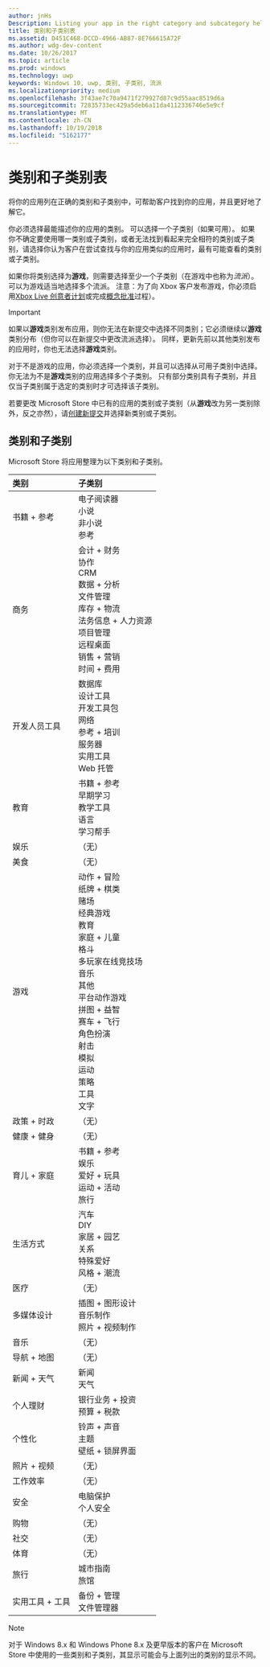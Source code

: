 ```yaml
---
author: jnHs
Description: Listing your app in the right category and subcategory helps customers find your app and understand more about it.
title: 类别和子类别表
ms.assetid: D451C468-DCCD-4966-AB87-8E766615A72F
ms.author: wdg-dev-content
ms.date: 10/26/2017
ms.topic: article
ms.prod: windows
ms.technology: uwp
keywords: Windows 10, uwp, 类别, 子类别, 流派
ms.localizationpriority: medium
ms.openlocfilehash: 3f43ae7c70a9471f279927d87c9d55aac8519d6a
ms.sourcegitcommit: 72835733ec429a5deb6a11da4112336746e5e9cf
ms.translationtype: MT
ms.contentlocale: zh-CN
ms.lasthandoff: 10/19/2018
ms.locfileid: "5162177"
---
```

# <a name="category-and-subcategory-table"></a>类别和子类别表


将你的应用列在正确的类别和子类别中，可帮助客户找到你的应用，并且更好地了解它。

你必须选择最能描述你的应用的类别。 可以选择一个子类别（如果可用）。 如果你不确定要使用哪一类别或子类别，或者无法找到看起来完全相符的类别或子类别，请选择你认为客户在尝试查找与你的应用类似的应用时，最有可能查看的类别或子类别。

如果你将类别选择为**游戏**，则需要选择至少一个子类别（在游戏中也称为*流派*）。 可以为游戏适当地选择多个流派。 注意：为了向 Xbox 客户发布游戏，你必须启用[Xbox Live 创意者计划](../xbox-live/get-started-with-creators/get-started-with-xbox-live-creators.md)或完成[概念批准](../gaming/concept-approval.md)过程）。 

> [!IMPORTANT] 
> 如果以**游戏**类别发布应用，则你无法在新提交中选择不同类别；它必须继续以**游戏**类别分布（但你可以在新提交中更改流派选择）。 同样，更新先前以其他类别发布的应用时，你也无法选择**游戏**类别。

对于不是游戏的应用，你必须选择一个类别，并且可以选择从可用子类别中选择。 你无法为不是**游戏**类别的应用选择多个子类别。 只有部分类别具有子类别，并且仅当子类别属于选定的类别时才可选择该子类别。

若要更改 Microsoft Store 中已有的应用的类别或子类别（从**游戏**改为另一类别除外，反之亦然），请[创建新提交](app-submissions.md)并选择新类别或子类别。

## <a name="categories-and-subcategories"></a>类别和子类别

Microsoft Store 将应用整理为以下类别和子类别。

<table>
    <thead>
    <tr class="header">
    <th align="left">类别</th>
    <th align="left">子类别</th>
    </tr>
    </thead>
    <tbody>
<tr>
    <td>书籍 + 参考</td>
    <td>电子阅读器 <br> 小说 <br> 非小说 <br> 参考</td>
  </tr>
  <tr>
    <td>商务</td>
    <td>会计 + 财务 <br> 协作 <br> CRM <br> 数据 + 分析 <br> 文件管理 <br> 库存 + 物流 <br> 法务信息 + 人力资源 <br> 项目管理 <br> 远程桌面 <br> 销售 + 营销 <br> 时间 + 费用</td>
  </tr>
  <tr>
    <td>开发人员工具</td>
    <td>数据库 <br> 设计工具 <br> 开发工具包 <br> 网络 <br> 参考 + 培训 <br> 服务器 <br> 实用工具 <br> Web 托管</td>
  </tr>
  <tr>
    <td>教育</td>
    <td>书籍 + 参考 <br> 早期学习 <br> 教学工具 <br> 语言 <br> 学习帮手</td>
  </tr>
  <tr>
    <td>娱乐</td>
    <td>（无）</td>
  </tr>
  <tr>
    <td>美食</td>
    <td>（无）</td>
  </tr>
  <tr>
    <td>游戏</td>
    <td>动作 + 冒险 <br> 纸牌 + 棋类 <br> 赌场 <br> 经典游戏 <br> 教育 <br> 家庭 + 儿童 <br> 格斗 <br> 多玩家在线竞技场 <br> 音乐 <br> 其他 <br> 平台动作游戏 <br> 拼图 + 益智 <br> 赛车 + 飞行 <br> 角色扮演 <br> 射击 <br> 模拟 <br> 运动 <br> 策略 <br> 工具 <br> 文字</td>
  </tr>
  <tr>
    <td>政策 + 时政</td>
    <td>（无）</td>
  </tr>
  <tr>
    <td>健康 + 健身</td>
    <td>（无）</td>
  </tr>
  <tr>
    <td>育儿 + 家庭</td>
    <td>书籍 + 参考 <br> 娱乐 <br> 爱好 + 玩具 <br> 运动 + 活动 <br> 旅行</td>
  </tr>
  <tr>
    <td>生活方式</td>
    <td>汽车 <br> DIY <br> 家居 + 园艺 <br> 关系 <br> 特殊爱好 <br> 风格 + 潮流</td>
  </tr>
  <tr>
    <td>医疗</td>
    <td>（无）</td>
  </tr>
  <tr>
    <td>多媒体设计</td>
    <td>插图 + 图形设计 <br> 音乐制作 <br> 照片 + 视频制作</td>
  </tr>
  <tr>
    <td>音乐</td>
    <td>（无）</td>
  </tr>
  <tr>
    <td>导航 + 地图</td>
    <td>（无）</td>
  </tr>
  <tr>
    <td>新闻 + 天气</td>
    <td>新闻 <br> 天气</td>
  </tr>
  <tr>
    <td>个人理财</td>
    <td>银行业务 + 投资 <br> 预算 + 税款</td>
  </tr>
  <tr>
    <td>个性化</td>
    <td>铃声 + 声音 <br> 主题 <br> 壁纸 + 锁屏界面</td>
  </tr>
  <tr>
    <td>照片 + 视频</td>
    <td>（无）</td>
  </tr>
  <tr>
    <td>工作效率</td>
    <td>（无）</td>
  </tr>
  <tr>
    <td>安全</td>
    <td>电脑保护 <br> 个人安全</td>
  </tr>
  <tr>
    <td>购物</td>
    <td>（无）</td>
  </tr>
  <tr>
    <td>社交</td>
    <td>（无）</td>
  </tr>
  <tr>
    <td>体育</td>
    <td>（无）</td>
  </tr>
  <tr>
    <td>旅行</td>
    <td>城市指南 <br>旅馆</td>
  </tr>
  <tr>
    <td>实用工具 + 工具</td>
    <td>备份 + 管理 <br> 文件管理器</td>
  </tr>
</tbody>
</table>


<!--
| Category                    | Subcategory                                       |
|-----------------------------|---------------------------------------------------|
| Books + reference           | E-reader <br> Fiction <br> Nonfiction <br> Reference |
| Business                    | Accounting + finance <br> Collaboration <br> CRM <br> Data + analytics <br> File management <br> Inventory + logistics <br> Legal + HR <br> Project management <br> Remote desktop <br> Sales + marketing <br> Time + expenses |
| Developer tools             | Database <br> Design tools <br> Development kits <br> Networking <br> Reference + training <br> Servers <br> Utilities <br> Web hosting |
| Education                   | Books + reference <br> Early learning <br> Instructional tools <br> Language <br> Study aids |
| Entertainment               | (None)                                            |
| Food + dining               | (None)                                            |
| Games                       | Action + adventure <br> Card + board <br> Casino <br> Classics <br> Educational <br> Family + kids <br> Fighting <br> Multi-Player Online Battle Arena <br> Music <br> Other <br> Platformer <br> Puzzle + trivia <br> Racing + flying <br> Role playing <br> Shooter <br> Simulation <br> Sports <br> Strategy <br> Tools <br> Word |
| Government + politics       | (None)                                            |
| Health + fitness            | (None)                                            |
| Kids + family               | Books + reference <br> Entertainment <br> Hobbies + toys <br> Sports + activities <br> Travel |
| Lifestyle                   | Automotive <br> DIY <br> Home + garden <br> Relationships <br> Special interest <br> Style + fashion |
| Medical                     | (None)                                            |
| Multimedia design           | Illustration + graphic design <br> Music production <br> Photo + video production |
| Music                       | (None)                                            |
| Navigation + maps           | (None)                                            |
| News + weather              | News <br> Weather                                 |
| Personal finance            | Banking + investments <br> Budgeting + taxes      |
| Personalization             | Ringtones + sounds <br> Themes <br> Wallpaper + lock screens |
| Photo + video               | (None)                                            |
| Productivity                | (None)                                            |
| Security                    | PC protection <br> Personal security              |
| Shopping                    | (None)                                            |
| Social                      | (None)                                            |
| Sports                      | (None)                                            |
| Travel                      | City guides <br> Hotels                           |
| Utilities + tools           | Backup + manage <br> File managers                |
-->

> [!NOTE] 
> 对于 Windows 8.x 和 Windows Phone 8.x 及更早版本的客户在 Microsoft Store 中使用的一些类别和子类别，其显示可能会与上面列出的类别的显示不同。 


